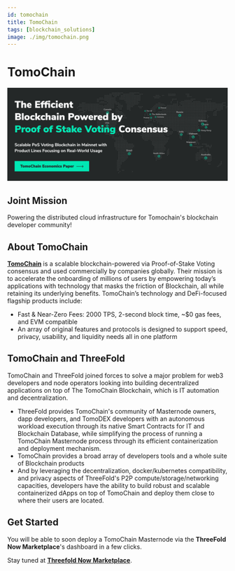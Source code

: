 ```yaml
---
id: tomochain
title: TomoChain
tags: [blockchain_solutions]
image: ./img/tomochain.png
---
```


# TomoChain

![](./img/tomochain_intro.png)

## Joint Mission

Powering the distributed cloud infrastructure for Tomochain's blockchain developer community!

## About TomoChain

**[TomoChain](https://tomochain.com/)** is a scalable blockchain-powered via Proof-of-Stake Voting consensus and used commercially by companies globally. Their mission is to accelerate the onboarding of millions of users by empowering today’s applications with technology that masks the friction of Blockchain, all while retaining its underlying benefits. TomoChain’s technology and DeFi-focused flagship products include:

- Fast & Near-Zero Fees: 2000 TPS, 2-second block time, ~$0 gas fees, and EVM compatible
- An array of original features and protocols is designed to support speed, privacy, usability, and liquidity needs all in one platform

## TomoChain and ThreeFold

TomoChain and ThreeFold joined forces to solve a major problem for web3 developers and node operators looking into building decentralized applications on top of The TomoChain Blockchain, which is IT automation and decentralization.

- ThreeFold provides TomoChain's community of Masternode owners, dapp developers, and TomoDEX developers with an autonomous workload execution through its native Smart Contracts for IT and Blockchain Database, while simplifying the process of running a TomoChain Masternode process through its efficient containerization and deployment mechanism. 
- TomoChain provides a broad array of developers tools and a whole suite of Blockchain products
- And by leveraging the decentralization, docker/kubernetes compatibility, and privacy aspects of ThreeFold's P2P compute/storage/networking capacities, developers have the ability to build robust and scalable containerized dApps on top of TomoChain and deploy them close to where their users are located. 

## Get Started

You will be able to soon deploy a TomoChain Masternode via the **ThreeFold Now Marketplace**'s dashboard in a few clicks.

Stay tuned at **[Threefold Now Marketplace](https://marketplace.threefold.io)**.
